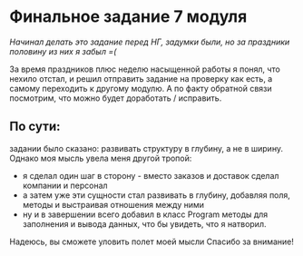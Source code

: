 # Финальное задание 7 модуля
*Начинал делать это задание перед НГ, задумки были, но за праздники половину из них я забыл =(*

За время праздников плюс неделю насыщенной работы я понял, что нехило отстал, и решил отправить задание на проверку как есть, а самому переходить к другому модулю.
А по факту обратной связи посмотрим, что можно будет доработать / исправить.

## По сути:
задании было сказано: развивать структуру в глубину, а не в ширину. Однако моя мысль увела меня другой тропой:
* я сделал один шаг в сторону - вместо заказов и доставок сделал компании и персонал
* а затем уже эти сущности стал развивать в глубину, добавляя поля, методы и выстраивая отношения между ними
* ну и в завершении всего добавил в класс Program методы для заполнения и вывода данных, что бы увидеть, что я натворил.
  
Надеюсь, вы сможете уловить полет моей мысли
Спасибо за внимание!
